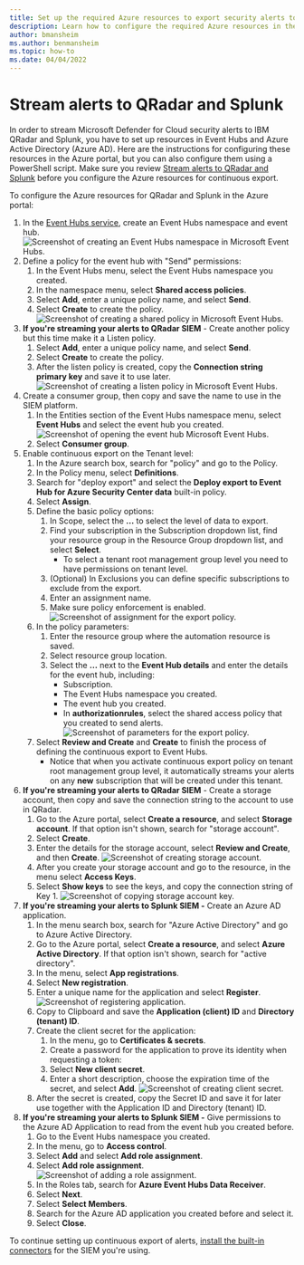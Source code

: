 ```yaml
---
title: Set up the required Azure resources to export security alerts to IBM QRadar and Splunk
description: Learn how to configure the required Azure resources in the Azure portal to stream security alerts to IBM QRadar and Splunk
author: bmansheim
ms.author: benmansheim
ms.topic: how-to
ms.date: 04/04/2022
---
```


# Stream alerts to QRadar and Splunk

In order to stream Microsoft Defender for Cloud security alerts to IBM QRadar and Splunk, you have to set up resources in Event Hubs and Azure Active Directory (Azure AD). Here are the instructions for configuring these resources in the Azure portal, but you can also configure them using a PowerShell script. Make sure you review [Stream alerts to QRadar and Splunk](export-to-siem.md#stream-alerts-to-qradar-and-splunk) before you configure the Azure resources for continuous export.

To configure the Azure resources for QRadar and Splunk in the Azure portal:

1. In the [Event Hubs service](../event-hubs/event-hubs-create.md), create an Event Hubs namespace and event hub.
    ![Screenshot of creating an Event Hubs namespace in Microsoft Event Hubs.](./media/export-to-siem/create-event-hub-namespace.png)
1. Define a policy for the event hub with "Send" permissions:
    1. In the Event Hubs menu, select the Event Hubs namespace you created.
    1. In the namespace menu, select **Shared access policies**.
    1. Select **Add**, enter a unique policy name, and select **Send**.
    1. Select **Create** to create the policy.
        ![Screenshot of creating a shared policy in Microsoft Event Hubs.](./media/export-to-siem/create-shared-access-policy.png)
1. **If you're streaming your alerts to QRadar SIEM** - Create another policy but this time make it a Listen policy.
    1. Select **Add**, enter a unique policy name, and select **Send**.
    1. Select **Create** to create the policy.
    1. After the listen policy is created, copy the **Connection string primary key** and save it to use later.
        ![Screenshot of creating a listen policy in Microsoft Event Hubs.](./media/export-to-siem/create-shared-listen-policy.png)
1. Create a consumer group, then copy and save the name to use in the
    SIEM platform.
    1. In the Entities section of the Event Hubs namespace menu, select **Event Hubs** and select the event hub you created.
        ![Screenshot of opening the event hub Microsoft Event Hubs.](./media/export-to-siem/open-event-hub.png)
    1. Select **Consumer group**.
1. Enable continuous export on the Tenant level:
    1. In the Azure search box, search for "policy" and go to the Policy.
    1. In the Policy menu, select **Definitions**.
    1. Search for "deploy export" and select the **Deploy export to Event Hub for Azure Security Center data** built-in policy.
    1. Select **Assign**.
    1. Define the basic policy options:
        1. In Scope, select the **...** to select the level of data to export.
        1. Find your subscription in the Subscription dropdown list, find your resource group in the Resource Group dropdown list, and select **Select**.
            - To select a tenant root management group level you need to have permissions on tenant level.
        1. (Optional) In Exclusions you can define specific subscriptions to exclude from the export.
        1. Enter an assignment name.
        1. Make sure policy enforcement is enabled.
        ![Screenshot of assignment for the export policy.](./media/export-to-siem/create-export-policy.png)
    1. In the policy parameters:
        1. Enter the resource group where the automation resource is saved.
        1. Select resource group location.
        1. Select the **...** next to the **Event Hub details** and enter the details for the event hub, including:
            - Subscription.
            - The Event Hubs namespace you created.
            - The event hub you created.
            - In **authorizationrules**, select the shared access policy that you created to send alerts.
        ![Screenshot of parameters for the export policy.](./media/export-to-siem/create-export-policy-parameters.png)
    1. Select **Review and Create** and **Create** to finish the process of defining the continuous export to Event Hubs.
        - Notice that when you activate continuous export policy on tenant root management group level, it automatically streams your alerts on any **new** subscription that will be created under this tenant.
1. **If you're streaming your alerts to QRadar SIEM** - Create a storage account, then copy and save the connection string to the account to use in QRadar.
    1. Go to the Azure portal, select **Create a resource**, and select **Storage account**. If that option isn't shown, search for "storage account".
    1. Select **Create**.
    1. Enter the details for the storage account, select **Review and Create**, and then **Create**.
    ![Screenshot of creating storage account.](./media/export-to-siem/create-storage-account.png)
    1. After you create your storage account and go to the resource, in the menu select **Access Keys**.
    1. Select **Show keys** to see the keys, and copy the connection string of Key 1.
    ![Screenshot of copying storage account key.](./media/export-to-siem/copy-storage-account-key.png)
1. **If you're streaming your alerts to Splunk SIEM -** Create an Azure AD application.
    1. In the menu search box, search for "Azure Active Directory" and go to Azure Active Directory.
    1. Go to the Azure portal, select **Create a resource**, and select **Azure Active Directory**. If that option isn't shown, search for "active directory".
    1. In the menu, select **App registrations**.
    1. Select **New registration**.
    1. Enter a unique name for the application and select **Register**.
    ![Screenshot of registering application.](./media/export-to-siem/register-application.png)
    1. Copy to Clipboard and save the **Application (client) ID** and **Directory (tenant) ID**.
    1. Create the client secret for the application:
        1. In the menu, go to **Certificates & secrets**.
        1. Create a password for the application to prove its identity when requesting a token:
        1. Select **New client secret**.
        1. Enter a short description, choose the expiration time of the secret, and select **Add**.
        ![Screenshot of creating client secret.](./media/export-to-siem/create-client-secret.png)
     1. After the secret is created, copy the Secret ID and save it for later use together with the Application ID and Directory (tenant) ID.
1. **If you're streaming your alerts to Splunk SIEM -** Give permissions to the Azure AD Application to read from the event hub you created before.
    1. Go to the Event Hubs namespace you created.
    1. In the menu, go to **Access control**.
    1. Select **Add** and select **Add role assignment**.
    1. Select **Add role assignment**.
        ![Screenshot of adding a role assignment.](./media/export-to-siem/add-role-assignment.png)
    1. In the Roles tab, search for **Azure Event Hubs Data Receiver**.
    1. Select **Next**.
    1. Select **Select Members**.
    1. Search for the Azure AD application you created before and select it.
    1. Select **Close**.

To continue setting up continuous export of alerts, [install the built-in connectors](export-to-siem.md#step-2-connect-the-event-hub-to-your-preferred-solution-using-the-built-in-connectors) for the SIEM you're using.